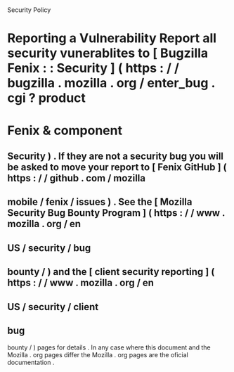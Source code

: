 #
Security
Policy
#
#
Reporting
a
Vulnerability
Report
all
security
vunerablites
to
[
Bugzilla
Fenix
:
:
Security
]
(
https
:
/
/
bugzilla
.
mozilla
.
org
/
enter_bug
.
cgi
?
product
=
Fenix
&
component
=
Security
)
.
If
they
are
not
a
security
bug
you
will
be
asked
to
move
your
report
to
[
Fenix
GitHub
]
(
https
:
/
/
github
.
com
/
mozilla
-
mobile
/
fenix
/
issues
)
.
See
the
[
Mozilla
Security
Bug
Bounty
Program
]
(
https
:
/
/
www
.
mozilla
.
org
/
en
-
US
/
security
/
bug
-
bounty
/
)
and
the
[
client
security
reporting
]
(
https
:
/
/
www
.
mozilla
.
org
/
en
-
US
/
security
/
client
-
bug
-
bounty
/
)
pages
for
details
.
In
any
case
where
this
document
and
the
Mozilla
.
org
pages
differ
the
Mozilla
.
org
pages
are
the
oficial
documentation
.
